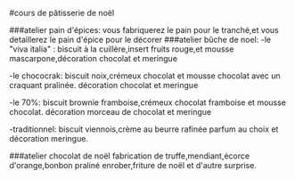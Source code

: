 #cours de pâtisserie de noël
	

###atelier pain d'épices:
vous fabriquerez le pain pour le tranché,et vous detaillerez le pain d'épice pour le décorer
 ###atelier bûche de noel:
 -le "viva italia" : biscuit à la cuillère,insert fruits rouge,et mousse mascarpone,décoration chocolat et meringue  

-le chococrak: biscuit noix,crémeux chocolat et mousse chocolat avec un craquant pralinée. décoration chocolat et meringue

-le 70%: biscuit brownie framboise,crémeux chocolat framboise et mousse chocolat. décoration morceau de chocolat et meringue

-traditionnel: biscuit viennois,crème au beurre rafinée parfum au choix et décoration meringue.

###atelier chocolat de noël
 fabrication de truffe,mendiant,écorce d'orange,bonbon praliné enrober,friture de noël et d'autre surprise.



